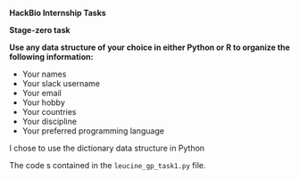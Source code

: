 **HackBio Internship Tasks**

**Stage-zero task**

**Use any data structure of your choice in either Python or R to organize the following information:**
+ Your names
+ Your slack username
+ Your email
+ Your hobby
+ Your countries
+ Your discipline
+ Your preferred programming language

I chose to use the dictionary data structure in Python

The code s contained in the `leucine_gp_task1.py` file.
